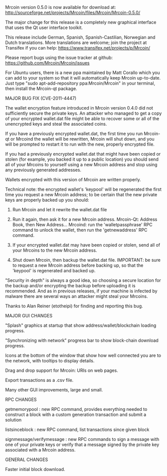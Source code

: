 Mrcoin version 0.5.0 is now available for download at:
http://sourceforge.net/projects/Mrcoin/files/Mrcoin/Mrcoin-0.5.0/

The major change for this release is a completely new graphical interface that uses the Qt user interface toolkit.

This release include German, Spanish, Spanish-Castilian, Norwegian and Dutch translations. More translations are welcome; join the project at Transifex if you can help:
https://www.transifex.net/projects/p/Mrcoin/

Please report bugs using the issue tracker at github:
https://github.com/Mrcoin/Mrcoin/issues

For Ubuntu users, there is a new ppa maintained by Matt Corallo which you can add to your system so that it will automatically keep Mrcoin up-to-date.  Just type "sudo apt-add-repository ppa:Mrcoin/Mrcoin" in your terminal, then install the Mrcoin-qt package.

MAJOR BUG FIX  (CVE-2011-4447)

The wallet encryption feature introduced in Mrcoin version 0.4.0 did not sufficiently secure the private keys. An attacker who
managed to get a copy of your encrypted wallet.dat file might be able to recover some or all of the unencrypted keys and steal the
associated coins.

If you have a previously encrypted wallet.dat, the first time you run Mrcoin-qt or Mrcoind the wallet will be rewritten, Mrcoin will
shut down, and you will be prompted to restart it to run with the new, properly encrypted file.

If you had a previously encrypted wallet.dat that might have been copied or stolen (for example, you backed it up to a public
location) you should send all of your Mrcoins to yourself using a new Mrcoin address and stop using any previously generated addresses.

Wallets encrypted with this version of Mrcoin are written properly.

Technical note: the encrypted wallet's 'keypool' will be regenerated the first time you request a new Mrcoin address; to be certain that the
new private keys are properly backed up you should:

1. Run Mrcoin and let it rewrite the wallet.dat file

2. Run it again, then ask it for a new Mrcoin address.
Mrcoin-Qt: Address Book, then New Address...
Mrcoind: run the 'walletpassphrase' RPC command to unlock the wallet,  then run the 'getnewaddress' RPC command.

3. If your encrypted wallet.dat may have been copied or stolen, send  all of your Mrcoins to the new Mrcoin address.

4. Shut down Mrcoin, then backup the wallet.dat file.
IMPORTANT: be sure to request a new Mrcoin address before backing up, so that the 'keypool' is regenerated and backed up.

"Security in depth" is always a good idea, so choosing a secure location for the backup and/or encrypting the backup before uploading it is recommended. And as in previous releases, if your machine is infected by malware there are several ways an attacker might steal your Mrcoins.

Thanks to Alan Reiner (etotheipi) for finding and reporting this bug.

MAJOR GUI CHANGES

"Splash" graphics at startup that show address/wallet/blockchain loading progress.

"Synchronizing with network" progress bar to show block-chain download progress.

Icons at the bottom of the window that show how well connected you are to the network, with tooltips to display details.

Drag and drop support for Mrcoin: URIs on web pages.

Export transactions as a .csv file.

Many other GUI improvements, large and small.

RPC CHANGES

getmemorypool : new RPC command, provides everything needed to construct a block with a custom generation transaction and submit a solution

listsinceblock : new RPC command, list transactions since given block

signmessage/verifymessage : new RPC commands to sign a message with one of your private keys or verify that a message signed by the private key associated with a Mrcoin address.

GENERAL CHANGES

Faster initial block download.
